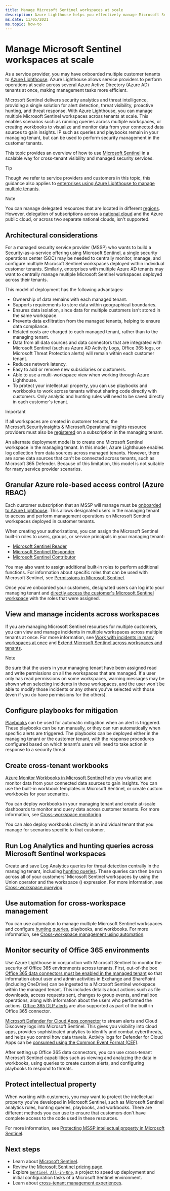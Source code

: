 ```yaml
---
title: Manage Microsoft Sentinel workspaces at scale
description: Azure Lighthouse helps you effectively manage Microsoft Sentinel across delegated customer resources.
ms.date: 11/05/2021
ms.topic: how-to
---
```


# Manage Microsoft Sentinel workspaces at scale

As a service provider, you may have onboarded multiple customer tenants to [Azure Lighthouse](../overview.md). Azure Lighthouse allows service providers to perform operations at scale across several Azure Active Directory (Azure AD) tenants at once, making management tasks more efficient.

Microsoft Sentinel delivers security analytics and threat intelligence, providing a single solution for alert detection, threat visibility, proactive hunting, and threat response. With Azure Lighthouse, you can manage multiple Microsoft Sentinel workspaces across tenants at scale. This enables scenarios such as running queries across multiple workspaces, or creating workbooks to visualize and monitor data from your connected data sources to gain insights. IP such as queries and playbooks remain in your managing tenant, but can be used to perform security management in the customer tenants.

This topic provides an overview of how to use [Microsoft Sentinel](../../sentinel/overview.md) in a scalable way for cross-tenant visibility and managed security services.

> [!TIP]
> Though we refer to service providers and customers in this topic, this guidance also applies to [enterprises using Azure Lighthouse to manage multiple tenants](../concepts/enterprise.md).

> [!NOTE]
> You can manage delegated resources that are located in different [regions](../../availability-zones/az-overview.md#regions). However, delegation of subscriptions across a [national cloud](../../active-directory/develop/authentication-national-cloud.md) and the Azure public cloud, or across two separate national clouds, isn't supported.

## Architectural considerations

For a managed security service provider (MSSP) who wants to build a Security-as-a-service offering using Microsoft Sentinel, a single security operations center (SOC) may be needed to centrally monitor, manage, and configure multiple Microsoft Sentinel workspaces deployed within individual customer tenants. Similarly, enterprises with multiple Azure AD tenants may want to centrally manage multiple Microsoft Sentinel workspaces deployed across their tenants.

This model of deployment has the following advantages:

- Ownership of data remains with each managed tenant.
- Supports requirements to store data within geographical boundaries.
- Ensures data isolation, since data for multiple customers isn't stored in the same workspace.
- Prevents data exfiltration from the managed tenants, helping to ensure data compliance.
- Related costs are charged to each managed tenant, rather than to the managing tenant.
- Data from all data sources and data connectors that are integrated with Microsoft Sentinel (such as Azure AD Activity Logs, Office 365 logs, or Microsoft Threat Protection alerts) will remain within each customer tenant.
- Reduces network latency.
- Easy to add or remove new subsidiaries or customers.
- Able to use a multi-workspace view when working through Azure Lighthouse.
- To protect your intellectual property, you can use playbooks and workbooks to work across tenants without sharing code directly with customers. Only analytic and hunting rules will need to be saved directly in each customer's tenant.

> [!IMPORTANT]
> If all workspaces are created in customer tenants, the Microsoft.SecurityInsights & Microsoft.OperationalInsights resource providers must also be [registered](../../azure-resource-manager/management/resource-providers-and-types.md#register-resource-provider) on a subscription in the managing tenant.

An alternate deployment model is to create one Microsoft Sentinel workspace in the managing tenant. In this model, Azure Lighthouse enables log collection from data sources across managed tenants. However, there are some data sources that can't be connected across tenants, such as Microsoft 365 Defender. Because of this limitation, this model is not suitable for many service provider scenarios.

## Granular Azure role-based access control (Azure RBAC)

Each customer subscription that an MSSP will manage must be [onboarded to Azure Lighthouse](onboard-customer.md). This allows designated users in the managing tenant to access and perform management operations on Microsoft Sentinel workspaces deployed in customer tenants.

When creating your authorizations, you can assign the Microsoft Sentinel built-in roles to users, groups, or service principals in your managing tenant:

- [Microsoft Sentinel Reader](../../role-based-access-control/built-in-roles.md#microsoft-sentinel-reader)
- [Microsoft Sentinel Responder](../../role-based-access-control/built-in-roles.md#microsoft-sentinel-responder)
- [Microsoft Sentinel Contributor](../../role-based-access-control/built-in-roles.md#microsoft-sentinel-contributor)

You may also want to assign additional built-in roles to perform additional functions. For information about specific roles that can be used with Microsoft Sentinel, see [Permissions in Microsoft Sentinel](../../sentinel/roles.md).

Once you've onboarded your customers, designated users can log into your managing tenant and [directly access the customer's Microsoft Sentinel workspace](../../sentinel/multiple-tenants-service-providers.md) with the roles that were assigned.

## View and manage incidents across workspaces

If you are managing Microsoft Sentinel resources for multiple customers, you can view and manage incidents in multiple workspaces across multiple tenants at once. For more information, see [Work with incidents in many workspaces at once](../../sentinel/multiple-workspace-view.md) and [Extend Microsoft Sentinel across workspaces and tenants](../../sentinel/extend-sentinel-across-workspaces-tenants.md).

> [!NOTE]
> Be sure that the users in your managing tenant have been assigned read and write permissions on all the workspaces that are managed. If a user only has read permissions on some workspaces, warning messages may be shown when selecting incidents in those workspaces, and the user won't be able to modify those incidents or any others you've selected with those (even if you do have permissions for the others).

## Configure playbooks for mitigation

[Playbooks](../../sentinel/tutorial-respond-threats-playbook.md) can be used for automatic mitigation when an alert is triggered. These playbooks can be run manually, or they can run automatically when specific alerts are triggered. The playbooks can be deployed either in the managing tenant or the customer tenant, with the response procedures configured based on which tenant's users will need to take action in response to a security threat.

## Create cross-tenant workbooks

[Azure Monitor Workbooks in Microsoft Sentinel](../../sentinel/overview.md#workbooks) help you visualize and monitor data from your connected data sources to gain insights. You can use the built-in workbook templates in Microsoft Sentinel, or create custom workbooks for your scenarios.

You can deploy workbooks in your managing tenant and create at-scale dashboards to monitor and query data across customer tenants. For more information, see [Cross-workspace monitoring](../../sentinel/extend-sentinel-across-workspaces-tenants.md#using-cross-workspace-workbooks).

You can also deploy workbooks directly in an individual tenant that you manage for scenarios specific to that customer.

## Run Log Analytics and hunting queries across Microsoft Sentinel workspaces

Create and save Log Analytics queries for threat detection centrally in the managing tenant, including [hunting queries](../../sentinel/extend-sentinel-across-workspaces-tenants.md#cross-workspace-hunting). These queries can then be run across all of your customers' Microsoft Sentinel workspaces by using the Union operator and the workspace () expression. For more information, see [Cross-workspace querying](../../sentinel/extend-sentinel-across-workspaces-tenants.md#cross-workspace-querying).

## Use automation for cross-workspace management

You can use automation to manage multiple Microsoft Sentinel workspaces and configure [hunting queries](../../sentinel/hunting.md), playbooks, and workbooks. For more information, see [Cross-workspace management using automation](../../sentinel/extend-sentinel-across-workspaces-tenants.md#cross-workspace-management-using-automation).

## Monitor security of Office 365 environments

Use Azure Lighthouse in conjunction with Microsoft Sentinel to monitor the security of Office 365 environments across tenants. First, out-of-the box [Office 365 data connectors must be enabled in the managed tenant](../../sentinel/data-connectors-reference.md#microsoft-office-365) so that information about user and admin activities in Exchange and SharePoint (including OneDrive) can be ingested to a Microsoft Sentinel workspace within the managed tenant. This includes details about actions such as file downloads, access requests sent, changes to group events, and mailbox operations, along with information about the users who performed the actions. [Office 365 DLP alerts](https://techcommunity.microsoft.com/t5/azure-sentinel/ingest-office-365-dlp-events-into-azure-sentinel/ba-p/1031820) are also supported as part of the built-in Office 365 connector.

[Microsoft Defender for Cloud Apps connector](../../sentinel/data-connectors-reference.md#microsoft-cloud-app-security-mcas) to stream alerts and Cloud Discovery logs into Microsoft Sentinel. This gives you visibility into cloud apps, provides sophisticated analytics to identify and combat cyberthreats, and helps yuo control how data travels. Activity logs for Defender for Cloud Apps can be [consumed using the Common Event Format (CEF)](https://techcommunity.microsoft.com/t5/azure-sentinel/ingest-box-com-activity-events-via-microsoft-cloud-app-security/ba-p/1072849).

After setting up Office 365 data connectors, you can use cross-tenant Microsoft Sentinel capabilities such as viewing and analyzing the data in workbooks, using queries to create custom alerts, and configuring playbooks to respond to threats.

## Protect intellectual property

When working with customers, you may want to protect the intellectual property you've developed in Microsoft Sentinel, such as Microsoft Sentinel analytics rules, hunting queries, playbooks, and workbooks. There are different methods you can use to ensure that customers don't have complete access to the code used in these resources.

For more information, see [Protecting MSSP intellectual property in Microsoft Sentinel](../../sentinel/mssp-protect-intellectual-property.md).

## Next steps

- Learn about [Microsoft Sentinel](../../sentinel/overview.md).
- Review the [Microsoft Sentinel pricing page](https://azure.microsoft.com/pricing/details/azure-sentinel/).
- Explore [`Sentinel All-in-One`](https://github.com/Azure/Azure-Sentinel/tree/master/Tools/Sentinel-All-In-One), a project to speed up deployment and initial configuration tasks of a Microsoft Sentinel environment.
- Learn about [cross-tenant management experiences](../concepts/cross-tenant-management-experience.md).
